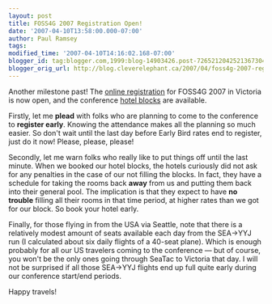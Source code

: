 ```yaml
---
layout: post
title: FOSS4G 2007 Registration Open!
date: '2007-04-10T13:58:00.000-07:00'
author: Paul Ramsey
tags: 
modified_time: '2007-04-10T14:16:02.168-07:00'
blogger_id: tag:blogger.com,1999:blog-14903426.post-7265212042521367304
blogger_orig_url: http://blog.cleverelephant.ca/2007/04/foss4g-2007-registration-open.html
---
```


Another milestone past! The [online registration](http://2007.foss4g.org/register/) for FOSS4G 2007 in Victoria is now open, and the conference [hotel blocks](http://2007.foss4g.org/accommodations/) are available.

Firstly, let me **plead** with folks who are planning to come to the conference to **register early**. Knowing the attendance makes all the planning so much easier. So don't wait until the last day before Early Bird rates end to register, just do it now! Please, please, please!

Secondly, let me warn folks who really like to put things off until the last minute. When we booked our hotel blocks, the hotels curiously did not ask for any penalties in the case of our not filling the blocks. In fact, they have a schedule for taking the rooms back **away** from us and putting them back into their general pool. The implication is that they expect to have **no trouble** filling all their rooms in that time period, at higher rates than we got for our block. So book your hotel early.

Finally, for those flying in from the USA via Seattle, note that there is a relatively modest amount of seats available each day from the SEA->YYJ run (I calculated about six daily flights of a 40-seat plane). Which is enough probably for all our US travelers coming to the conference &mdash; but of course, you won't be the only ones going through SeaTac to Victoria that day. I will not be surprised if all those SEA->YYJ flights end up full quite early during our conference start/end periods.

Happy travels!